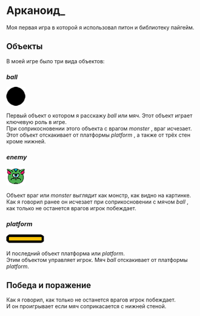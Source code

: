 # __Арканоид___
Моя первая игра в которой я использовал питон и библиотеку пайгейм.

## Объекты
В моей игре было три вида объектов:
### _ball_
![ball](ball.png)

Первый объект о котором я расскажу _ball_ или мяч. Этот объект играет ключевую роль в игре.  
При соприкосновении этого объекта с врагом _monster_ , враг исчезает.  
Этот объект отскакивает от платформы _platform_ , а также от трёх стен кроме нижней.  

### _enemy_
![eneny](enemy.png)

Объект враг или _monster_ выглядит как монстр, как видно на картинке.  
Как я говорил ранее он исчезает при соприкосновении с мячом _ball_ ,   
как только не останется врагов игрок побеждает.  

### _platform_
![platform](platform.png)

И последний объект платформа или _platform_.  
Этим объектом управляет игрок. Мяч _ball_ отскакивает от платформы _platform_.

## Победа и поражение
Как я говорил, как только не останется врагов игрок побеждает.  
И он проигрывает если мяч соприкасается с нижней стеной.

